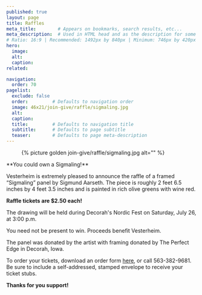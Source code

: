 ```yaml
---
published: true
layout: page
title: Raffles
meta_title:        # Appears on bookmarks, search results, etc...
meta_description:  # Used in HTML head and as the description for some search engines
# Ratio: 16:9 | Recommended: 1492px by 840px | Minimum: 746px by 420px
hero:
  image:
  alt:
  caption:
related:

navigation:
  order: 70
pagelist:
  exclude: false
  order:         # Defaults to navigation order  
  image: 46x21/join-give/raffle/sigmaling.jpg
  alt:
  caption:
  title:         # Defaults to navigation title
  subtitle:      # Defaults to page subtitle
  teaser:        # Defaults to page meta-description
---
```

<figure class="pull-left  content-photo  content-photo--golden-ratio--pull-left  content-photo--golden-ratio"><div class="content-photo__lining">{% picture golden join-give/raffle/sigmaling.jpg alt="" %}</div></figure>
**You could own a Sigmaling!** 

Vesterheim is extremely pleased to announce the raffle of a framed “Sigmaling” panel by Sigmund Aarseth. The piece is roughly 2 feet 6.5 inches by 4 feet 3.5 inches and is painted in rich olive greens with wine red.

**Raffle tickets are $2.50 each!**

The drawing will be held during Decorah's Nordic Fest on Saturday, July 26, at 3:00 p.m. 

You need not be present to win. Proceeds benefit Vesterheim.

The panel was donated by the artist with framing donated by The Perfect Edge in Decorah, Iowa.

To order your tickets, download an order form [here](http://vesterheim.org/mint/pepper/tillkruess/downloads/tracker.php?url=http%3A//vesterheim.org/giving/raffles/documents/raffle_flier14.pdf), or call 563-382-9681. Be sure to include a self-addressed, stamped envelope to receive your ticket stubs.

**Thanks for you support!**